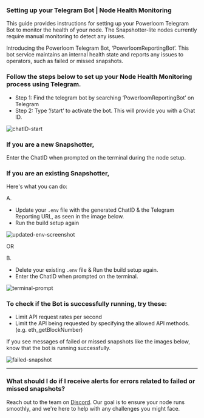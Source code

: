 ### Setting up your Telegram Bot | Node Health Monitoring 


This guide provides instructions for setting up your Powerloom Telegram Bot to monitor the health of your node. The Snapshotter-lite nodes currently require manual monitoring to detect any issues.

Introducing the Powerloom Telegram Bot, ‘PowerloomReportingBot’. This bot service maintains an internal health state and reports any issues to operators, such as failed or missed snapshots. 

### Follow the steps below to set up your Node Health Monitoring process using Telegram.

- Step 1: Find the telegram bot by searching ‘PowerloomReportingBot’ on Telegram
- Step 2: Type ‘/start’ to activate the bot. This will provide you with a Chat ID.

![chatID-start](/images/chatID-start.png)

### If you are a new Snapshotter,
Enter the ChatID when prompted on the terminal during the node setup. 

### If you are an existing Snapshotter, 

Here's what you can do:

A. 
  - Update your `.env` file with the generated ChatID & the Telegram Reporting URL, as seen in the image below.
  - Run the build setup again

![updated-env-screenshot](/images/updated-env-screenshot.png)

OR

B.
  - Delete your existing `.env` file & Run the build setup again.
  - Enter the ChatID when prompted on the terminal.

![terminal-prompt](/images/terminal-prompt.png)

### To check if the Bot is successfully running, try these:

- Limit API request rates per second
- Limit the API being requested by specifying the allowed API methods. (e.g. eth_getBlockNumber)

If you see messages of failed or missed snapshots like the images below, know that the bot is running successfully. 

![failed-snapshot](/images/failed-snapshot.png)

---

### What should I do if I receive alerts for errors related to failed or missed snapshots?
Reach out to the team on [Discord](https://discord.com/invite/powerloom). Our goal is to ensure your node runs smoothly, and we're here to help with any challenges you might face.
